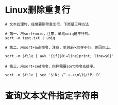 # Linux删除重复行

```shell
# 文本处理时，经常要删除重复行，下面是三种方法

# 第一，用sort+uniq，注意，单纯uniq是不行的。
sort -n test.txt | uniq

# 第二，用sort+awk命令，注意，单纯awk同样不行，原因同上。

sort -n $file | awk '{if($0!=line)print; line=$0}'
　
# 第三，用sort+sed命令，同样需要sort命令先排序。

sort -n $file | sed '$!N; /^.∗.∗\n\1$/!P; D'

```

# 查询文本文件指定字符串

```shell

```

